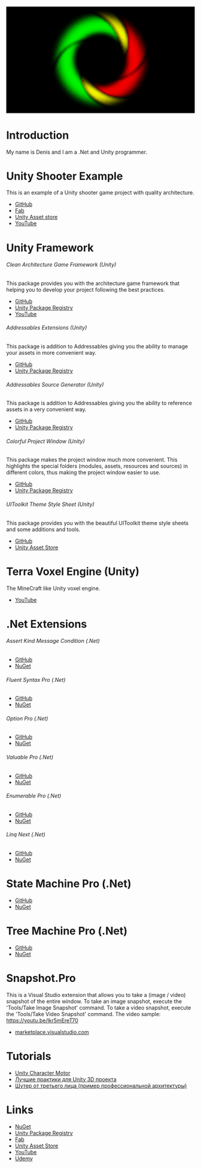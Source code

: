 ![Logo](Logo.png)

# Introduction
My name is Denis and I am a .Net and Unity programmer.

# Unity Shooter Example
This is an example of a Unity shooter game project with quality architecture.
- [GitHub](https://github.com/Denis535/UnityShooterExample)
- [Fab](https://www.fab.com/listings/ce815185-13df-4580-826f-5ef5ed598077)
- [Unity Asset store](https://u3d.as/3pWS)
- [YouTube](https://youtu.be/6c6fEBK3HwE)

# Unity Framework
###### Clean Architecture Game Framework (Unity)
This package provides you with the architecture game framework that helping you to develop your project following the best practices.
- [GitHub](https://github.com/Denis535/UnityFramework/)
- [Unity Package Registry](https://openupm.com/packages/com.denis535.clean-architecture-game-framework/)
- [YouTube](https://youtu.be/6c6fEBK3HwE)

###### Addressables Extensions (Unity)
This package is addition to Addressables giving you the ability to manage your assets in more convenient way.
- [GitHub](https://github.com/Denis535/UnityFramework/)
- [Unity Package Registry](https://openupm.com/packages/com.denis535.addressables-extensions/)

###### Addressables Source Generator (Unity)
This package is addition to Addressables giving you the ability to reference assets in a very convenient way.
- [GitHub](https://github.com/Denis535/UnityFramework/)
- [Unity Package Registry](https://openupm.com/packages/com.denis535.addressables-source-generator/)

###### Colorful Project Window (Unity)
This package makes the project window much more convenient. This highlights the special folders (modules, assets, resources and sources) in different colors, thus making the project window easier to use.
- [GitHub](https://github.com/Denis535/UnityFramework/)
- [Unity Package Registry](https://openupm.com/packages/com.denis535.colorful-project-window/)

###### UIToolkit Theme Style Sheet (Unity)
This package provides you with the beautiful UIToolkit theme style sheets and some additions and tools.
- [GitHub](https://github.com/Denis535/UIToolkitThemeStyleSheet)
- [Unity Asset Store](https://assetstore.unity.com/packages/tools/gui/uitoolkit-theme-style-sheet-273463)

# Terra Voxel Engine (Unity)
The MineCraft like Unity voxel engine.
- [YouTube](https://youtube.com/playlist?list=PLCBvBw9keXRP7-GIVQt0qIsFRGGDIwvJV)

# .Net Extensions
###### Assert Kind Message Condition (.Net)
- [GitHub](https://github.com/denis535/DotNet.Extensions)
- [NuGet](https://www.nuget.org/packages/Assert.Kind.Message.Condition)

###### Fluent Syntax Pro (.Net)
- [GitHub](https://github.com/denis535/DotNet.Extensions)
- [NuGet](https://www.nuget.org/packages/Net.Extensions)

###### Option Pro (.Net)
- [GitHub](https://github.com/denis535/DotNet.Extensions)
- [NuGet](https://www.nuget.org/packages/Option.Pro)

###### Valuable Pro (.Net)
- [GitHub](https://github.com/denis535/DotNet.Extensions)
- [NuGet](https://www.nuget.org/packages/Valuable.Pro)

###### Enumerable Pro (.Net)
- [GitHub](https://github.com/denis535/DotNet.Extensions)
- [NuGet](https://www.nuget.org/packages/Enumerable.Pro)

###### Linq Next (.Net)
- [GitHub](https://github.com/denis535/DotNet.Extensions)
- [NuGet](https://www.nuget.org/packages/Linq.Next)

# State Machine Pro (.Net)
- [GitHub](https://github.com/denis535/StateMachine.Pro)
- [NuGet](https://www.nuget.org/packages/StateMachine.Pro)

# Tree Machine Pro (.Net)
- [GitHub](https://github.com/denis535/StateMachine.Pro)
- [NuGet](https://www.nuget.org/packages/TreeMachine.Pro)

# Snapshot.Pro
This is a Visual Studio extension that allows you to take a (image / video) snapshot of the entire window.
To take an image snapshot, execute the 'Tools/Take Image Snapshot' command.
To take a video snapshot, execute the 'Tools/Take Video Snapshot' command.
The video sample: https://youtu.be/lkr5mEreT70
- [marketplace.visualstudio.com](https://marketplace.visualstudio.com/items?itemName=Denis535.Snapshot-Pro)

# Tutorials
- [Unity Character Motor](https://gamedev.ru/unity/articles/Unity_Character_Motor)
- [Лучшие практики для Unity 3D проекта](https://habr.com/ru/articles/833532/)
- [Шутер от третьего лица (пример профессиональной архитектуры)](https://www.udemy.com/course/szfztcwd)

# Links
- [NuGet](https://www.nuget.org/profiles/Denis535)
- [Unity Package Registry](https://openupm.com/packages/?sort=downloads&q=denis535)
- [Fab](https://www.fab.com/sellers/Denis535)
- [Unity Asset Store](https://assetstore.unity.com/publishers/90787)
- [YouTube](https://www.youtube.com/channel/UCLFdZl0pFkCkHpDWmodBUFg)
- [Udemy](https://www.udemy.com/user/denis-84102)
